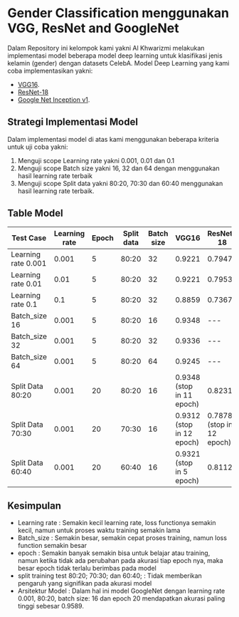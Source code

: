 # Gender Classification menggunakan VGG, ResNet and GoogleNet
Dalam Repository ini kelompok kami yakni Al Khwarizmi melakukan implementasi model beberapa model deep learning untuk klasifikasi jenis kelamin (gender) dengan datasets CelebA. Model Deep Learning yang kami coba implementasikan yakni:
- [VGG16](https://github.com/mohammadfikrinursyahbani/FaceClassificationByGender/blob/main/fix_face_classification.ipynb).
- [ResNet-18](https://github.com/mohammadfikrinursyahbani/FaceClassificationByGender/blob/main/ResNet.ipynb)
- [Google Net Inception v1](https://github.com/mohammadfikrinursyahbani/FaceClassificationByGender/blob/main/GoogleNet_Gender_Recognition_.ipynb).

## Strategi Implementasi Model
Dalam implementasi model di atas kami menggunakan beberapa kriteria untuk uji coba yakni:
1. Menguji scope Learning rate yakni 0.001, 0.01 dan 0.1
2. Menguji scope Batch size yakni 16, 32 dan 64 dengan menggunakan hasil learning rate terbaik
3. Menguji scope  Split data yakni 80:20, 70:30 dan 60:40 menggunakan hasil learning rate terbaik.

## Table Model
| Test Case | Learning rate | Epoch | Split data | Batch size | VGG16 | ResNet-18 | GoogleNet |
| --- | --- | --- | --- | --- | --- | --- | --- |
| Learning rate 0.001 | 0.001 | 5 | 80:20 | 32 | 0.9221 | 0.7947 | 0.9016 |
| Learning rate 0.01 | 0.01 | 5 | 80:20 | 32 | 0.9221 | 0.7953 | 0.4873 |
| Learning rate 0.1 | 0.1 | 5 | 80:20 | 32 | 0.8859 | 0.7367 | 0.5127 |
| Batch_size 16 | 0.001 | 5 | 80:20 | 16 | 0.9348 | --- | 0.8539 |
| Batch_size 32 | 0.001 | 5 | 80:20 | 32 | 0.9336 | ---| 0.8225 |
| Batch_size 64 | 0.001 | 5 | 80:20 | 64 | 0.9245 | --- | 0.8478 |
| Split Data 80:20 | 0.001 | 20 | 80:20 | 16 | 0.9348 <br/>(stop in 11 epoch) | 0.8231 | **0.9589** |
| Split Data 70:30 | 0.001 | 20 | 70:30 | 16 | 0.9312 <br/>(stop in 12 epoch) | 0.7878 <br/>(stop in 12 epoch) | 0.9452 <br/>(stop in 19 epoch) |
| Split Data 60:40 | 0.001 | 20 | 60:40 | 16 | 0.9321 <br/>(stop in 5 epoch) | 0.8112 | 0.9493 |

## Kesimpulan
- Learning rate : Semakin kecil learning rate, loss functionya semakin kecil, namun untuk proses waktu training semakin lama
- Batch_size : Semakin besar, semakin cepat proses training, namun loss function semakin besar
- epoch : Semakin banyak semakin bisa untuk belajar atau training, namun ketika tidak ada perubahan pada akurasi tiap epoch nya, maka besar epoch tidak terlalu berimbas pada model
- split training test 80:20; 70:30; dan 60:40; : Tidak memberikan pengaruh yang signifikan pada akurasi model
- Arsitektur Model : Dalam hal ini model GoogleNet dengan learning rate 0.001, 80:20, batch size: 16 dan epoch 20 mendapatkan akurasi paling tinggi sebesar 0.9589.
